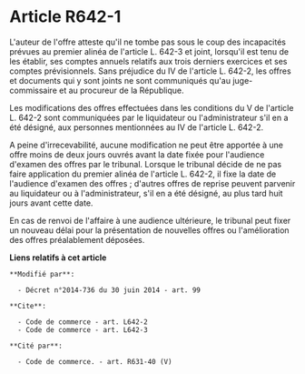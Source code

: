 # Article R642-1

L'auteur de l'offre atteste qu'il ne tombe pas sous le coup des incapacités prévues au premier alinéa de l'article L. 642-3
et joint, lorsqu'il est tenu de les établir, ses comptes annuels relatifs aux trois derniers exercices et ses comptes
prévisionnels. Sans préjudice du IV de l'article L. 642-2, les offres et documents qui y sont joints ne sont communiqués
qu'au juge-commissaire et au procureur de la République. 

Les modifications des offres effectuées dans les conditions du V de l'article L. 642-2 sont communiquées par le liquidateur
ou l'administrateur s'il en a été désigné, aux personnes mentionnées au IV de l'article L. 642-2.

A peine d'irrecevabilité, aucune modification ne peut être apportée à une offre moins de deux jours ouvrés avant la date
fixée pour l'audience d'examen des offres par le tribunal. Lorsque le tribunal décide de ne pas faire application du premier
alinéa de l'article L. 642-2, il fixe la date de l'audience d'examen des offres ; d'autres offres de reprise peuvent parvenir
au liquidateur ou à l'administrateur, s'il en a été désigné, au plus tard huit jours avant cette date.

En cas de renvoi de l'affaire à une audience ultérieure, le tribunal peut fixer un nouveau délai pour la présentation de
nouvelles offres ou l'amélioration des offres préalablement déposées.

**Liens relatifs à cet article**

	**Modifié par**:

	  - Décret n°2014-736 du 30 juin 2014 - art. 99

	**Cite**:

	  - Code de commerce - art. L642-2
	  - Code de commerce - art. L642-3

	**Cité par**:

	  - Code de commerce. - art. R631-40 (V)
